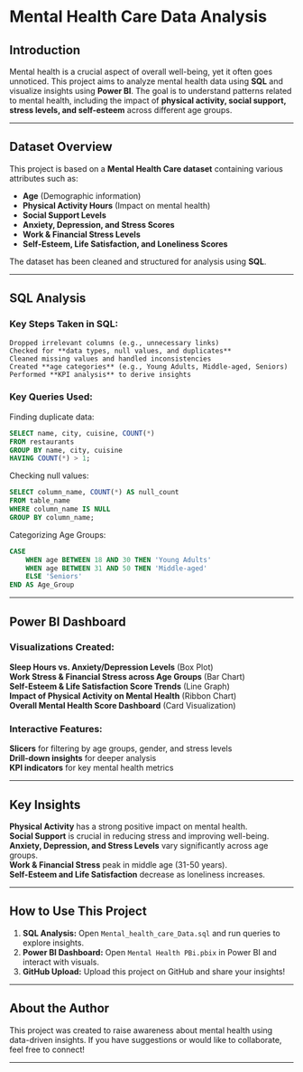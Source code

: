 # Mental Health Care Data Analysis

##  Introduction
Mental health is a crucial aspect of overall well-being, yet it often goes unnoticed. This project aims to analyze mental health data using **SQL** and visualize insights using **Power BI**. The goal is to understand patterns related to mental health, including the impact of **physical activity, social support, stress levels, and self-esteem** across different age groups.

---

##  Dataset Overview
This project is based on a **Mental Health Care dataset** containing various attributes such as:
- **Age** (Demographic information)
- **Physical Activity Hours** (Impact on mental health)
- **Social Support Levels**
- **Anxiety, Depression, and Stress Scores**
- **Work & Financial Stress Levels**
- **Self-Esteem, Life Satisfaction, and Loneliness Scores**

The dataset has been cleaned and structured for analysis using **SQL**.

---

##  SQL Analysis
### **Key Steps Taken in SQL:**
    Dropped irrelevant columns (e.g., unnecessary links)
    Checked for **data types, null values, and duplicates**
    Cleaned missing values and handled inconsistencies
    Created **age categories** (e.g., Young Adults, Middle-aged, Seniors)
    Performed **KPI analysis** to derive insights

### **Key Queries Used:**
   Finding duplicate data:
```sql
SELECT name, city, cuisine, COUNT(*)
FROM restaurants
GROUP BY name, city, cuisine
HAVING COUNT(*) > 1;
```
   Checking null values:
```sql
SELECT column_name, COUNT(*) AS null_count
FROM table_name
WHERE column_name IS NULL
GROUP BY column_name;
```
   Categorizing Age Groups:
```sql
CASE
    WHEN age BETWEEN 18 AND 30 THEN 'Young Adults'
    WHEN age BETWEEN 31 AND 50 THEN 'Middle-aged'
    ELSE 'Seniors'
END AS Age_Group
```

---

##  Power BI Dashboard
### **Visualizations Created:**
  **Sleep Hours vs. Anxiety/Depression Levels** (Box Plot)  
  **Work Stress & Financial Stress across Age Groups** (Bar Chart)  
  **Self-Esteem & Life Satisfaction Score Trends** (Line Graph)  
  **Impact of Physical Activity on Mental Health** (Ribbon Chart)  
  **Overall Mental Health Score Dashboard** (Card Visualization)

### **Interactive Features:**
   **Slicers** for filtering by age groups, gender, and stress levels  
   **Drill-down insights** for deeper analysis  
   **KPI indicators** for key mental health metrics

---

##  Key Insights
  **Physical Activity** has a strong positive impact on mental health.  
  **Social Support** is crucial in reducing stress and improving well-being.  
  **Anxiety, Depression, and Stress Levels** vary significantly across age groups.  
  **Work & Financial Stress** peak in middle age (31-50 years).  
  **Self-Esteem and Life Satisfaction** decrease as loneliness increases.

---

## How to Use This Project
1. **SQL Analysis:** Open `Mental_health_care_Data.sql` and run queries to explore insights.
2. **Power BI Dashboard:** Open `Mental Health PBi.pbix` in Power BI and interact with visuals.
3. **GitHub Upload:** Upload this project on GitHub and share your insights!

---

## About the Author
This project was created to raise awareness about mental health using data-driven insights. If you have suggestions or would like to collaborate, feel free to connect! 

---

